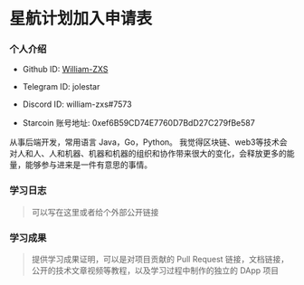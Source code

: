 

# 星航计划加入申请表


### 个人介绍

* Github ID: [William-ZXS](https://github.com/William-ZXS)

* Telegram ID: jolestar

* Discord ID: william-zxs#7573

* Starcoin 账号地址: 0xef6B59CD74E7760D7BdD27C279fBe587


从事后端开发，常用语言 Java，Go，Python。
我觉得区块链、web3等技术会对人和人、人和机器、机器和机器的组织和协作带来很大的变化，会释放更多的能量，能够参与进来是一件有意思的事情。


### 学习日志

> 可以写在这里或者给个外部公开链接

### 学习成果

> 提供学习成果证明，可以是对项目贡献的 Pull Request 链接，文档链接，公开的技术文章视频等教程，以及学习过程中制作的独立的 DApp 项目





